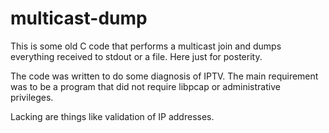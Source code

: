 multicast-dump
==============

This is some old C code that performs a multicast join and dumps everything received to stdout or a file. Here just for posterity.

The code was written to do some diagnosis of IPTV. The main requirement was to be a program that did not require libpcap or administrative privileges.

Lacking are things like validation of IP addresses.
